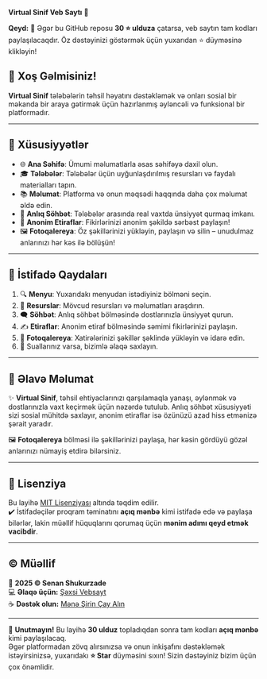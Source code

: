 **Virtual Sinif Veb Saytı** 🌟

**Qeyd:** 🌟 Əgər bu GitHub reposu **30 ⭐ ulduza** çatarsa, veb saytın tam kodları paylaşılacaqdır. Öz dəstəyinizi göstərmək üçün yuxarıdan ⭐ düyməsinə klikləyin!

## 🎉 Xoş Gəlmisiniz!  
**Virtual Sinif** tələbələrin təhsil həyatını dəstəkləmək və onları sosial bir məkanda bir araya gətirmək üçün hazırlanmış əyləncəli və funksional bir platformadır.

---

## 🚀 Xüsusiyyətlər

- 🌐 **Ana Səhifə**: Ümumi məlumatlarla əsas səhifəyə daxil olun.  
- 🎓 **Tələbələr**: Tələbələr üçün uyğunlaşdırılmış resursları və faydalı materialları tapın.  
- 📚 **Məlumat**: Platforma və onun məqsədi haqqında daha çox məlumat əldə edin.  
- 💬 **Anlıq Söhbət**: Tələbələr arasında real vaxtda ünsiyyət qurmaq imkanı.  
- 👻 **Anonim Etiraflar**: Fikirlərinizi anonim şəkildə sərbəst paylaşın!  
- 🖼️ **Fotoqalereya**: Öz şəkillərinizi yükləyin, paylaşın və silin – unudulmaz anlarınızı hər kəs ilə bölüşün!  

---

## 📖 İstifadə Qaydaları  

1. 🔍 **Menyu**: Yuxarıdakı menyudan istədiyiniz bölməni seçin.  
2. 📂 **Resurslar**: Mövcud resursları və məlumatları araşdırın.  
3. 🗨️ **Söhbət**: Anlıq söhbət bölməsində dostlarınızla ünsiyyət qurun.  
4. ✍️ **Etiraflar**: Anonim etiraf bölməsində səmimi fikirlərinizi paylaşın.  
5. 🌟 **Fotoqalereya**: Xatirələrinizi şəkillər şəklində yükləyin və idarə edin.  
6. 📨 Suallarınız varsa, bizimlə əlaqə saxlayın.  

---

## 📢 Əlavə Məlumat  

✨ **Virtual Sinif**, təhsil ehtiyaclarınızı qarşılamaqla yanaşı, əylənmək və dostlarınızla vaxt keçirmək üçün nəzərdə tutulub. Anlıq söhbət xüsusiyyəti sizi sosial mühitdə saxlayır, anonim etiraflar isə özünüzü azad hiss etmənizə şərait yaradır.  

🖼️ **Fotoqalereya** bölməsi ilə şəkillərinizi paylaşa, hər kəsin gördüyü gözəl anlarınızı nümayiş etdirə bilərsiniz.

---

## 📜 Lisenziya  

Bu layihə [MIT Lisenziyası](https://opensource.org/licenses/MIT) altında təqdim edilir.  
✔️ İstifadəçilər proqram təminatını **açıq mənbə** kimi istifadə edə və paylaşa bilərlər, lakin müəllif hüquqlarını qorumaq üçün **mənim adımı qeyd etmək vacibdir**.  

---

## © Müəllif  
📆 **2025 © Senan Shukurzade**  
💻 **Əlaqə üçün:** [Şəxsi Vebsayt](https://senan.vercel.app)  
☕ **Dəstək olun:** [Mənə Şirin Çay Alın](https://kofe.al/senan)  

---

🌟 **Unutmayın!** Bu layihə **30 ulduz** topladıqdan sonra tam kodları **açıq mənbə** kimi paylaşılacaq.  
Əgər platformadan zövq alırsınızsa və onun inkişafını dəstəkləmək istəyirsinizsə, yuxarıdakı **⭐ Star** düyməsini sıxın! Sizin dəstəyiniz bizim üçün çox önəmlidir.
